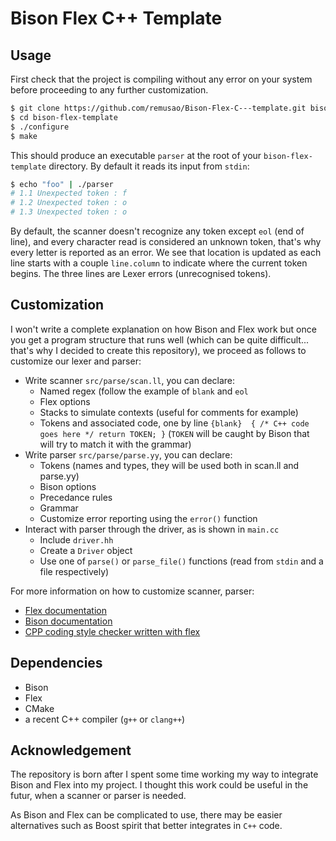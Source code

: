 Bison Flex C++ Template
=====================

Usage
-----

First check that the project is compiling without any error on your system before proceeding to any further customization.

```sh
$ git clone https://github.com/remusao/Bison-Flex-C---template.git bison-flex-template
$ cd bison-flex-template
$ ./configure
$ make
```

This should produce an executable `parser` at the root of your `bison-flex-template` directory. By default it reads its input from `stdin`:

```sh
$ echo "foo" | ./parser
# 1.1 Unexpected token : f
# 1.2 Unexpected token : o
# 1.3 Unexpected token : o
```

By default, the scanner doesn't recognize any token except `eol` (end of line), and every character read is considered an unknown token, that's why every letter is reported as an error.
We see that location is updated as each line starts with a couple `line.column` to indicate where the current token begins. The three lines are Lexer errors (unrecognised tokens).

Customization
-------------

I won't write a complete explanation on how Bison and Flex work but once you get a program structure that runs well (which can be quite difficult... that's why I decided to create this repository), we proceed as follows to customize our lexer and parser:

* Write scanner `src/parse/scan.ll`, you can declare:
    * Named regex (follow the example of `blank` and `eol`
    * Flex options
    * Stacks to simulate contexts (useful for comments for example)
    * Tokens and associated code, one by line `{blank}  { /* C++ code goes here */ return TOKEN; }` (`TOKEN` will be caught by Bison that will try to match it with the grammar)
* Write parser `src/parse/parse.yy`, you can declare:
    * Tokens (names and types, they will be used both in scan.ll and parse.yy)
    * Bison options
    * Precedance rules
    * Grammar
    * Customize error reporting using the `error()` function
* Interact with parser through the driver, as is shown in `main.cc`
    * Include `driver.hh`
    * Create a `Driver` object
    * Use one of `parse()` or `parse_file()` functions (read from `stdin` and a file respectively)

For more information on how to customize scanner, parser:

* [Flex documentation](http://flex.sourceforge.net/manual/)
* [Bison documentation](http://www.gnu.org/software/bison/manual/)
* [CPP coding style checker written with flex](https://github.com/remusao/CPP_Coding_Style_Checker/)

Dependencies
------------

* Bison
* Flex
* CMake
* a recent C++ compiler (`g++` or `clang++`)

Acknowledgement
---------------

The repository is born after I spent some time working my way to integrate Bison and Flex into my project. I thought this work could be useful in the futur, when a scanner or parser is needed.

As Bison and Flex can be complicated to use, there may be easier alternatives such as Boost spirit that better integrates in `C++` code.
